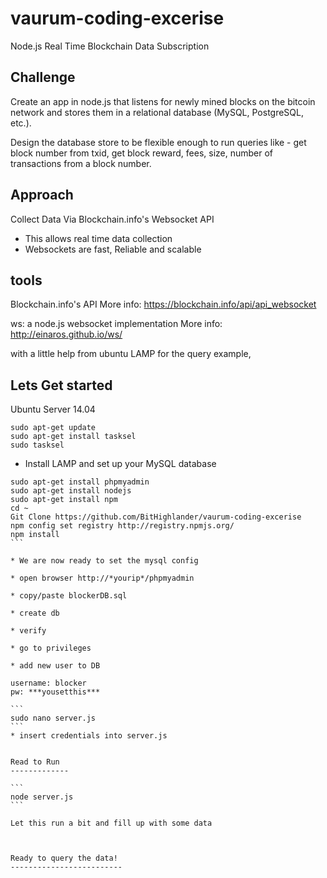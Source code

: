 vaurum-coding-excerise
======================

Node.js Real Time Blockchain Data Subscription


Challenge
-----------

Create an app in node.js that listens for newly mined blocks on the bitcoin network and stores them in a relational database (MySQL, PostgreSQL, etc.).

Design the database store to be flexible enough to run queries like - get block number from txid, get block reward, fees, size, number of transactions from a block number.


Approach
------------

Collect Data Via Blockchain.info's Websocket API
  * This allows real time data collection
  * Websockets are fast, Reliable and scalable

tools
------------
Blockchain.info's API
More info: https://blockchain.info/api/api_websocket

ws: a node.js websocket implementation
More info: http://einaros.github.io/ws/

with a little help from ubuntu LAMP for the query example,



Lets Get started
-------------------

Ubuntu Server 14.04

```
sudo apt-get update
sudo apt-get install tasksel
sudo tasksel
````

* Install LAMP and set up your MySQL database


````
sudo apt-get install phpmyadmin
sudo apt-get install nodejs
sudo apt-get install npm
cd ~
Git Clone https://github.com/BitHighlander/vaurum-coding-excerise
npm config set registry http://registry.npmjs.org/
npm install
```

* We are now ready to set the mysql config

* open browser http://*yourip*/phpmyadmin

* copy/paste blockerDB.sql

* create db

* verify

* go to privileges

* add new user to DB

username: blocker
pw: ***yousetthis***

```
sudo nano server.js
```
* insert credentials into server.js


Read to Run
-------------

```
node server.js
```

Let this run a bit and fill up with some data



Ready to query the data!
-------------------------



